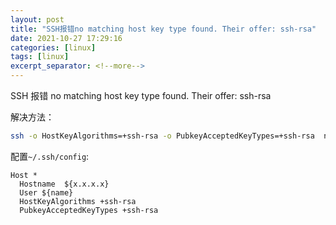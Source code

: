 ```yaml
---
layout: post
title: "SSH报错no matching host key type found. Their offer: ssh-rsa"
date: 2021-10-27 17:29:16
categories: [linux]
tags: [linux]
excerpt_separator: <!--more-->
---
```

SSH 报错 no matching host key type found. Their offer: ssh-rsa
<!--more-->

解决方法：

```bash
ssh -o HostKeyAlgorithms=+ssh-rsa -o PubkeyAcceptedKeyTypes=+ssh-rsa  name@host -p 22
```

配置`~/.ssh/config`:

```config
Host *
  Hostname 	${x.x.x.x}
  User ${name}
  HostKeyAlgorithms +ssh-rsa
  PubkeyAcceptedKeyTypes +ssh-rsa
```

